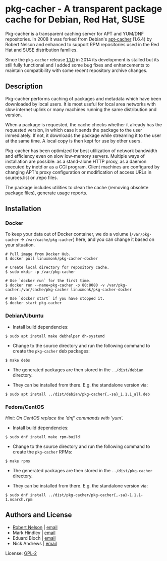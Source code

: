 # pkg-cacher - A transparent package cache for Debian, Red Hat, SUSE

Pkg-cacher is a transparent caching server for APT and YUM/DNF repositories. In 2008 it was forked from Debian's [apt-cacher](https://tracker.debian.org/pkg/apt-cacher) (1.6.4) by Robert Nelson and enhanced to support RPM repositories used in the Red Hat and SUSE distribution families.

Since the `pkg-cacher` release [1.1.0](https://github.com/open-sw/pkg-cacher/releases) in 2014 its development is stalled but its still fully functional and I added some bug fixes and enhancements to maintain compatibility with some recent repository archive changes.

## Description

Pkg-cacher performs caching of packages and metadata which have been downloaded by local users. It is most useful for local area networks with slow internet uplink or many machines running the same distribution and version.

When a package is requested, the cache checks whether it already has the requested version, in which case it sends the package to the user immediately. If not, it downloads the package while streaming it to the user at the same time. A local copy is then kept for use by other users.

Pkg-cacher has been optimized for best utilization of network bandwidth and efficiency even on slow low-memory servers. Multiple ways of installation are possible: as a stand-alone HTTP proxy, as a daemon executed by inetd or as a CGI program. Client machines are configured by changing APT's proxy configuration or modification of access URLs in sources.list or .repo files.

The package includes utilities to clean the cache (removing obsolete package files), generate usage reports.

## Installation

### Docker

To keep your data out of Docker container, we do a volume (`/var/pkg-cacher` -> `/var/cache/pkg-cacher`) here, and you can change it based on your situation.

```
# Pull image from Docker Hub.
$ docker pull linuxmonk/pkg-cacher-docker

# Create local directory for repository cache.
$ sudo mkdir -p /var/pkg-cacher

# Use `docker run` for the first time.
$ docker run --name=pkg-cacher -p 80:8080 -v /var/pkg-cacher:/var/cache/pkg-cacher linuxmonk/pkg-cacher-docker

# Use `docker start` if you have stopped it.
$ docker start pkg-cacher
```

### Debian/Ubuntu

* Install build dependencies:
```
$ sudo apt install make debhelper dh-systemd
```
* Change to the source directory and run the following command to create the `pkg-cacher` deb packages:
```
$ make debs
```
* The generated packages are then stored in the `../dist/debian` directory.

* They can be installed from there. E.g. the standalone version via:
```
$ sudo apt install ../dist/debian/pkg-cacher{,-sa}_1.1.1_all.deb
```

### Fedora/CentOS

_Hint: On CentOS replace the 'dnf' commands with 'yum'._

* Install build dependencies:
```
$ sudo dnf install make rpm-build
```

* Change to the source directory and run the following command to create the `pkg-cacher` RPMs:
```
$ make rpms
```
* The generated packages are then stored in the `../dist/pkg-cacher` directory.

* They can be installed from there. E.g. the standalone version via:
```
$ sudo dnf install ../dist/pkg-cacher/pkg-cacher{,-sa}-1.1.1-1.noarch.rpm
```

## Authors and License

- [Robert Nelson](https://github.com/Robert-Nelson) | [email](mailto:robertn@the-nelsons.org)
- Mark Hindley | [email](mailto:mark@hindley.org.uk)
- Eduard Bloch | [email](mailto:blade@debian.org)
- Nick Andrews | [email](mailto:nick@zeta.org.au)

License: [GPL-2](https://tldrlegal.com/license/gnu-general-public-license-v2)
